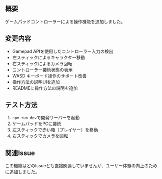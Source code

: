 ## 概要
ゲームパッドコントローラーによる操作機能を追加しました。

## 変更内容
- Gamepad APIを使用したコントローラー入力の検出
- 左スティックによるキャラクター移動
- 右スティックによるカメラ回転
- コントローラー接続状態の表示
- WASD キーボード操作のサポート改善
- 操作方法の説明UIを追加
- READMEに操作方法の説明を追加

## テスト方法
1. `npm run dev`で開発サーバーを起動
2. ゲームパッドをPCに接続
3. 左スティックで赤い箱（プレイヤー）を移動
4. 右スティックでカメラを回転

## 関連Issue
この機能はどのIssueとも直接関連していませんが、ユーザー体験の向上のために追加しました。 